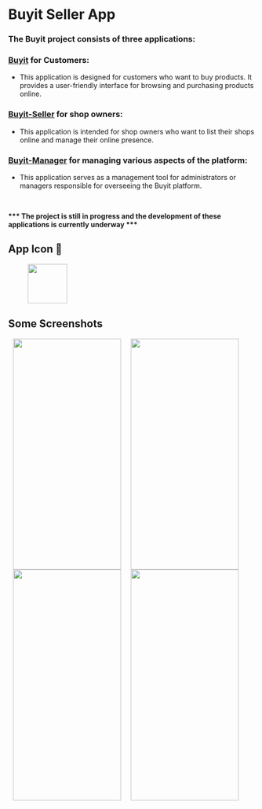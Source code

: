 # Buyit Seller App

### The Buyit project consists of three applications: 

### [Buyit](https://github.com/souvikmondal01/Buyit-Shopping-App) for Customers:
* This application is designed for customers who want to buy products. It provides a user-friendly interface for browsing and purchasing products online.
### [Buyit-Seller](https://github.com/souvikmondal01/Buyit-Seller) for shop owners:
* This application is intended for shop owners who want to list their shops online and manage their online presence. 
### [Buyit-Manager](https://github.com/souvikmondal01/Buyit-Manager) for managing various aspects of the platform:
* This application serves as a management tool for administrators or managers responsible for overseeing the Buyit platform.

</br>

<b> *** The project is still in progress and the development of these applications is currently underway ***</b>

## App Icon 📱
<img src="https://github.com/mondal-souvik/git/assets/100204863/27019d82-7d18-406b-a8d1-ba4b3e669949" width="80px" hspace="40">

## Some Screenshots

<img src="https://github.com/mondal-souvik/git/assets/100204863/fa3f74c7-e1cb-4cfe-97b2-723f00a7e51d" height="470" width="220" hspace="10"><img src="https://github.com/mondal-souvik/git/assets/100204863/56cb1aea-9175-4ef9-a80d-afbe29fd495d" height="470" width="220" hspace="10"><img src="https://github.com/mondal-souvik/git/assets/100204863/449d6ab3-b74b-4b73-9b11-25ee03b6ae6c" height="470" width="220" hspace="10"><img src="https://github.com/mondal-souvik/git/assets/100204863/87091ebe-1058-4661-92de-8d5eb72529dd" height="470" width="220" hspace="10">

</br>
